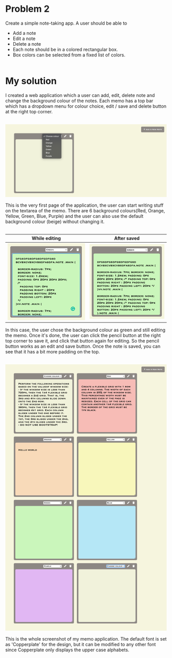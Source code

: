 # Problem 2

Create a simple note-taking app. A user should be able to
- Add a note
- Edit a note
- Delete a note
- Each note should be in a colored rectangular box. 
- Box colors can be selected from a fixed list of colors.
</br></br>

# My solution
I created a web application which a user can add, edit, delete note and change the background colour of the notes.
Each memo has a top bar which has a dropdown menu for colour choice, edit / save and delete button at the right top corner. 
</br></br>

![Sketch](/images/note1.png)  

This is the very first page of the application, the user can start writing stuff on the textarea of the memo. There are 6 background colours(Red, Orange, Yellow, Green, Blue, Purple) and the user can also use the default background colour (beige) without changing it.
</br></br>

While editing               |  After saved
:-------------------------:|:-------------------------:
![Sketch](/images/note2.png)|![Sketch](/images/note3.png)

In this case, the user chose the background colour as green and still editing the memo. Once it's done, the user can click the pencil button at the right top corner to save it, and click that button again for editing. So the pencil button works as an edit and save button. Once the note is saved, you can see that it has a bit more padding on the top.
</br></br>

![Sketch](/images/note4.png)

This is the whole screenshot of my memo application.
The default font is set as 'Copperplate' for the design, but it can be modified to any other font since Copperplate only displays the upper case alphabets.